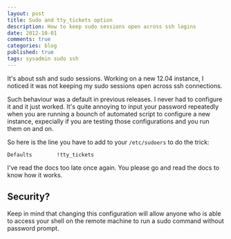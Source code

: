 ```yaml
---
layout: post
title: Sudo and tty_tickets option
description: How to keep sudo sessions open across ssh logins
date: 2012-10-01
comments: true
categories: blog
published: true
tags: sysadmin sudo ssh
---
```


It's about ssh and sudo sessions. Working on a new 12.04 instance, I noticed 
it was not keeping my sudo sessions open across ssh connections. 

Such behaviour was a default in previous releases. I never had to configure it 
and it just worked. It's quite annoying to input your password repeatedly 
when you are running a bounch of automated script to configure a new instance, 
expecially if you are testing those configurations and you run them on and on.

So here is the line you have to add to your `/etc/sudoers` to do the trick: 

	Defaults 		!tty_tickets

I've read the docs too late once again. You please go and read the docs to know
how it works. 

## Security? 

Keep in mind that changing this configuration will allow anyone who is able to 
access your shell on the remote machine to run a sudo command without password
prompt. 